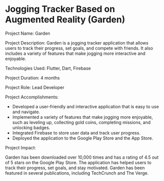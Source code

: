 # Jogging Tracker Based on Augmented Reality (Garden)

Project Name: Garden

Project Description: Garden is a jogging tracker application that allows users to track their progress, set goals, and compete with friends. It also includes a variety of features that make jogging more interactive and enjoyable.

Technologies Used: Flutter, Dart, Firebase

Project Duration: 4 months

Project Role: Lead Developer

Project Accomplishments:

- Developed a user-friendly and interactive application that is easy to use and navigate.
- Implemented a variety of features that make jogging more enjoyable, such as leveling up, collecting gold coins, completing missions, and unlocking badges.
- Integrated Firebase to store user data and track user progress.
- Deployed the application to the Google Play Store and the App Store.

Project Impact:

Garden has been downloaded over 10,000 times and has a rating of 4.5 out of 5 stars on the Google Play Store.
The application has helped users to track their progress, set goals, and stay motivated.
Garden has been featured in several publications, including TechCrunch and The Verge.
